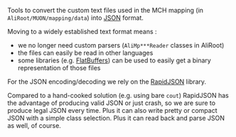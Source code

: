 Tools to convert the custom text files used in the MCH mapping 
(in `AliRoot/MUON/mapping/data`) into [JSON](http://www.json.org) format.

Moving to a widely established text format means : 

- we no longer need custom parsers (`AliMp***Reader` classes in AliRoot)
- the files can easily be read in other languages
- some libraries (e.g. [FlatBuffers](https://google.github.io/flatbuffers/)) can be used to easily 
get a binary representation of those files

For the JSON encoding/decoding we rely on the [RapidJSON](http://rapidjson.org) library. 

Compared to a hand-cooked solution (e.g. using bare `cout`)
RapidJSON has the advantage of producing valid JSON or just crash, 
 so we are sure to produce legal JSON every time. Plus it can also write pretty or compact JSON with a simple 
  class selection. Plus it can read back and parse JSON as well, of course.  